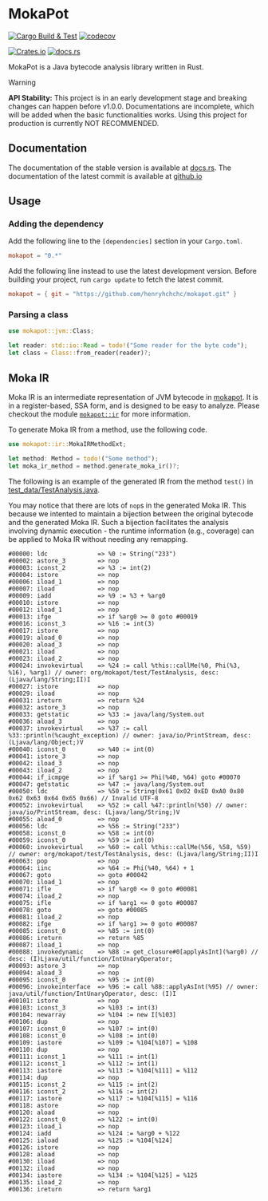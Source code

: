 # MokaPot

[![Cargo Build & Test](https://github.com/henryhchchc/mokapot/actions/workflows/ci.yml/badge.svg)](https://github.com/henryhchchc/mokapot/actions/workflows/ci.yml)
[![codecov](https://codecov.io/gh/henryhchchc/mokapot/graph/badge.svg?token=6M09J26KSM)](https://codecov.io/gh/henryhchchc/mokapot)

[![Crates.io](https://img.shields.io/crates/v/mokapot)](https://crates.io/crates/mokapot)
[![docs.rs](https://img.shields.io/docsrs/mokapot)](https://docs.rs/mokapot)

MokaPot is a Java bytecode analysis library written in Rust.

> [!WARNING]
> **API Stability:** This project is in an early development stage and breaking changes can happen before v1.0.0.
> Documentations are incomplete, which will be added when the basic functionalities works.
> Using this project for production is currently NOT RECOMMENDED.

## Documentation

The documentation of the stable version is available at [docs.rs](https://docs.rs/mokapot).
The documentation of the latest commit is available at [github.io](https://henryhchchc.github.io/mokapot/mokapot/)


## Usage

### Adding the dependency

Add the following line to the `[dependencies]` section in your `Cargo.toml`.
```toml
mokapot = "0.*"
```

Add the following line instead to use the latest development version.
Before building your project, run `cargo update` to fetch the latest commit.
```toml
mokapot = { git = "https://github.com/henryhchchc/mokapot.git" }
```

### Parsing a class

```rust
use mokapot::jvm::Class;

let reader: std::io::Read = todo!("Some reader for the byte code");
let class = Class::from_reader(reader)?;
```

## Moka IR

Moka IR is an intermediate representation of JVM bytecode in [mokapot](https://github.com/henryhchchc/mokapot).
It is in a register-based, SSA form, and is designed to be easy to analyze.
Please checkout the module [`mokapot::ir`](https://docs.rs/mokapot/latest/mokapot/ir/index.html) for more information.

To generate Moka IR from a method, use the following code.

```rust
use mokapot::ir::MokaIRMethodExt;

let method: Method = todo!("Some method");
let moka_ir_method = method.generate_moka_ir()?;
```

The following is an example of the generated IR from the method `test()` in [test_data/TestAnalysis.java](test_data/TestAnalysis.java).

You may notice that there are lots of `nop`s in the generated Moka IR.
This because we intented to maintain a bijection between the original bytecode and the generated Moka IR.
Such a bijection facilitates the analysis involving dynamic execution - the runtime information (e.g., coverage) can be applied to Moka IR without needing any remapping.

```text
#00000: ldc              => %0 := String("233")
#00002: astore_3         => nop
#00003: iconst_2         => %3 := int(2)
#00004: istore           => nop
#00006: iload_1          => nop
#00007: iload            => nop
#00009: iadd             => %9 := %3 + %arg0
#00010: istore           => nop
#00012: iload_1          => nop
#00013: ifge             => if %arg0 >= 0 goto #00019
#00016: iconst_3         => %16 := int(3)
#00017: istore           => nop
#00019: aload_0          => nop
#00020: aload_3          => nop
#00021: iload            => nop
#00023: iload_2          => nop
#00024: invokevirtual    => %24 := call %this::callMe(%0, Phi(%3, %16), %arg1) // owner: org/mokapot/test/TestAnalysis, desc: (Ljava/lang/String;II)I
#00027: istore           => nop
#00029: iload            => nop
#00031: ireturn          => return %24
#00032: astore_3         => nop
#00033: getstatic        => %33 := java/lang/System.out
#00036: aload_3          => nop
#00037: invokevirtual    => %37 := call %33::println(%caught_exception) // owner: java/io/PrintStream, desc: (Ljava/lang/Object;)V
#00040: iconst_0         => %40 := int(0)
#00041: istore_3         => nop
#00042: iload_3          => nop
#00043: iload_2          => nop
#00044: if_icmpge        => if %arg1 >= Phi(%40, %64) goto #00070
#00047: getstatic        => %47 := java/lang/System.out
#00050: ldc              => %50 := String(0x61 0x02 0xED 0xA0 0x80 0x62 0x63 0x64 0x65 0x66) // Invalid UTF-8
#00052: invokevirtual    => %52 := call %47::println(%50) // owner: java/io/PrintStream, desc: (Ljava/lang/String;)V
#00055: aload_0          => nop
#00056: ldc              => %56 := String("233")
#00058: iconst_0         => %58 := int(0)
#00059: iconst_0         => %59 := int(0)
#00060: invokevirtual    => %60 := call %this::callMe(%56, %58, %59) // owner: org/mokapot/test/TestAnalysis, desc: (Ljava/lang/String;II)I
#00063: pop              => nop
#00064: iinc             => %64 := Phi(%40, %64) + 1
#00067: goto             => goto #00042
#00070: iload_1          => nop
#00071: ifle             => if %arg0 <= 0 goto #00081
#00074: iload_2          => nop
#00075: ifle             => if %arg1 <= 0 goto #00087
#00078: goto             => goto #00085
#00081: iload_2          => nop
#00082: ifge             => if %arg1 >= 0 goto #00087
#00085: iconst_0         => %85 := int(0)
#00086: ireturn          => return %85
#00087: iload_1          => nop
#00088: invokedynamic    => %88 := get_closure#0[applyAsInt](%arg0) // desc: (I)Ljava/util/function/IntUnaryOperator;
#00093: astore_3         => nop
#00094: aload_3          => nop
#00095: iconst_0         => %95 := int(0)
#00096: invokeinterface  => %96 := call %88::applyAsInt(%95) // owner: java/util/function/IntUnaryOperator, desc: (I)I
#00101: istore           => nop
#00103: iconst_3         => %103 := int(3)
#00104: newarray         => %104 := new I[%103]
#00106: dup              => nop
#00107: iconst_0         => %107 := int(0)
#00108: iconst_0         => %108 := int(0)
#00109: iastore          => %109 := %104[%107] = %108
#00110: dup              => nop
#00111: iconst_1         => %111 := int(1)
#00112: iconst_1         => %112 := int(1)
#00113: iastore          => %113 := %104[%111] = %112
#00114: dup              => nop
#00115: iconst_2         => %115 := int(2)
#00116: iconst_2         => %116 := int(2)
#00117: iastore          => %117 := %104[%115] = %116
#00118: astore           => nop
#00120: aload            => nop
#00122: iconst_0         => %122 := int(0)
#00123: iload_1          => nop
#00124: iadd             => %124 := %arg0 + %122
#00125: iaload           => %125 := %104[%124]
#00126: istore           => nop
#00128: aload            => nop
#00130: iload            => nop
#00132: iload            => nop
#00134: iastore          => %134 := %104[%125] = %125
#00135: iload_2          => nop
#00136: ireturn          => return %arg1
```
